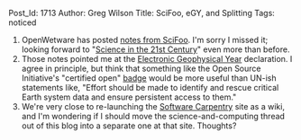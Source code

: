 Post_Id: 1713
Author: Greg Wilson
Title: SciFoo, eGY, and Splitting
Tags: noticed

<ol>
<li>OpenWetware has posted <a href="http://blog.openwetware.org/scienceintheopen/2008/08/11/notes-from-scifoo">notes from SciFoo</a>. I'm sorry I missed it; looking forward to "<a href="http://www.science21stcentury.org/">Science in the 21st Century</a>" even more than before.</li>
<li>Those notes pointed me at the <a href="http://egy.org/declaration.php">Electronic Geophysical Year</a> declaration. I agree in principle, but think that something like the Open Source Initiative's "certified open" <a href="http://pyre.third-bit.com/blog/archives/1677.html">badge</a> would be more useful than UN-ish statements like, "Effort should be made to identify and rescue critical Earth system data and ensure persistent access to them."</li>
<li>We're very close to re-launching the <a href="http://swc.scipy.org">Software Carpentry</a> site as a wiki, and I'm wondering if I should move the science-and-computing thread out of this blog into a separate one at that site.  Thoughts?</li>
</ol>
